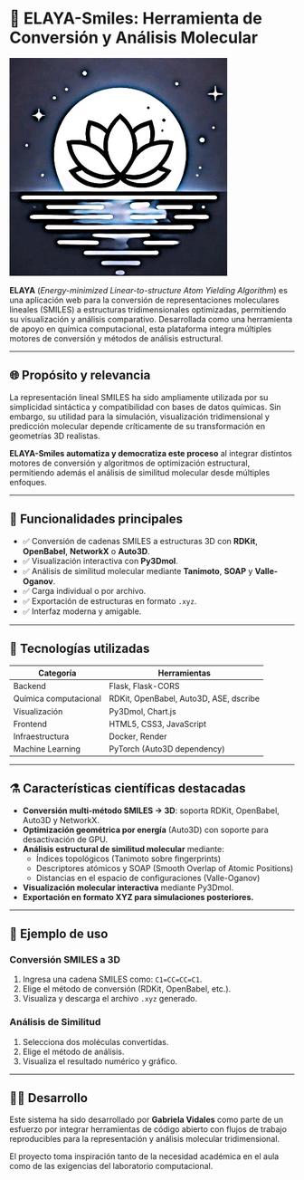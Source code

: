# 🧪 ELAYA-Smiles: Herramienta de Conversión y Análisis Molecular

![Logo Elaya](Logo_Elaya.jpg)

**ELAYA** (_Energy-minimized Linear-to-structure Atom Yielding Algorithm_) es una aplicación web para la conversión de representaciones moleculares lineales (SMILES) a estructuras tridimensionales optimizadas, permitiendo su visualización y análisis comparativo. Desarrollada como una herramienta de apoyo en química computacional, esta plataforma integra múltiples motores de conversión y métodos de análisis estructural.

---

## 🌐 Propósito y relevancia

La representación lineal SMILES ha sido ampliamente utilizada por su simplicidad sintáctica y compatibilidad con bases de datos químicas. Sin embargo, su utilidad para la simulación, visualización tridimensional y predicción molecular depende críticamente de su transformación en geometrías 3D realistas.

**ELAYA-Smiles automatiza y democratiza este proceso** al integrar distintos motores de conversión y algoritmos de optimización estructural, permitiendo además el análisis de similitud molecular desde múltiples enfoques.

---

## 🚀 Funcionalidades principales

- ✅ Conversión de cadenas SMILES a estructuras 3D con **RDKit**, **OpenBabel**, **NetworkX** o **Auto3D**.
- ✅ Visualización interactiva con **Py3Dmol**.
- ✅ Análisis de similitud molecular mediante **Tanimoto**, **SOAP** y **Valle-Oganov**.
- ✅ Carga individual o por archivo.
- ✅ Exportación de estructuras en formato `.xyz`.
- ✅ Interfaz moderna y amigable.

---

## 🧰 Tecnologías utilizadas

| Categoría             | Herramientas                                       |
|-----------------------|----------------------------------------------------|
| Backend               | Flask, Flask-CORS                                  |
| Química computacional | RDKit, OpenBabel, Auto3D, ASE, dscribe             |
| Visualización         | Py3Dmol, Chart.js                                  |
| Frontend              | HTML5, CSS3, JavaScript                            |
| Infraestructura       | Docker, Render                                     |
| Machine Learning      | PyTorch (Auto3D dependency)                        |

---

## ⚗️ Características científicas destacadas

- **Conversión multi-método SMILES → 3D**: soporta RDKit, OpenBabel, Auto3D y NetworkX.
- **Optimización geométrica por energía** (Auto3D) con soporte para desactivación de GPU.
- **Análisis estructural de similitud molecular** mediante:
  - Índices topológicos (Tanimoto sobre fingerprints)
  - Descriptores atómicos y SOAP (Smooth Overlap of Atomic Positions)
  - Distancias en el espacio de configuraciones (Valle-Oganov)
- **Visualización molecular interactiva** mediante Py3Dmol.
- **Exportación en formato XYZ para simulaciones posteriores.**

---

## 🧪 Ejemplo de uso

### Conversión SMILES a 3D

1. Ingresa una cadena SMILES como: `C1=CC=CC=C1`.
2. Elige el método de conversión (RDKit, OpenBabel, etc.).
3. Visualiza y descarga el archivo `.xyz` generado.

### Análisis de Similitud

1. Selecciona dos moléculas convertidas.
2. Elige el método de análisis.
3. Visualiza el resultado numérico y gráfico.

---

## 👩‍🔬 Desarrollo

Este sistema ha sido desarrollado por **Gabriela Vidales** como parte de un esfuerzo por integrar herramientas de código abierto con flujos de trabajo reproducibles para la representación y análisis molecular tridimensional.

El proyecto toma inspiración tanto de la necesidad académica en el aula como de las exigencias del laboratorio computacional.
